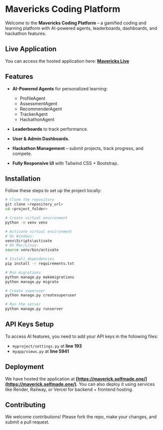 # Mavericks Coding Platform

Welcome to the **Mavericks Coding Platform** – a gamified coding and learning platform with AI-powered agents, leaderboards, dashboards, and hackathon features.

## Live Application

You can access the hosted application here: **[Mavericks Live](https://maverick.selfmade.technology/)**

## Features

* **AI-Powered Agents** for personalized learning:

  * ProfileAgent
  * AssessmentAgent
  * RecommenderAgent
  * TrackerAgent
  * HackathonAgent
* **Leaderboards** to track performance.
* **User & Admin Dashboards**.
* **Hackathon Management** – submit projects, track progress, and compete.
* **Fully Responsive UI** with Tailwind CSS + Bootstrap.

## Installation

Follow these steps to set up the project locally:

```bash
# Clone the repository
git clone <repository_url>
cd <project_folder>

# Create virtual environment
python -m venv venv

# Activate virtual environment
# On Windows:
venv\Scripts\activate
# On Mac/Linux:
source venv/bin/activate

# Install dependencies
pip install -r requirements.txt

# Run migrations
python manage.py makemigrations
python manage.py migrate

# Create superuser
python manage.py createsuperuser

# Run the server
python manage.py runserver
```

## API Keys Setup

To access AI features, you need to add your API keys in the following files:

* `myproject/settings.py` at **line 193**
* `myapp/views.py` at **line 5941**

## Deployment

We have hosted the application at **[https://maverick.selfmade.one/](https://maverick.selfmade.one/)**. You can also deploy it using services like Render, Railway, or Vercel for backend + frontend hosting.

## Contributing

We welcome contributions! Please fork the repo, make your changes, and submit a pull request.

